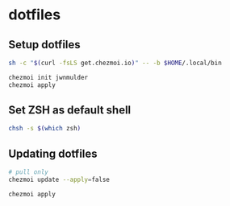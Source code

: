 # dotfiles

## Setup dotfiles

```bash
sh -c "$(curl -fsLS get.chezmoi.io)" -- -b $HOME/.local/bin

chezmoi init jwnmulder
chezmoi apply
```

## Set ZSH as default shell

```bash
chsh -s $(which zsh)
```

## Updating dotfiles

```bash
# pull only
chezmoi update --apply=false

chezmoi apply
```
